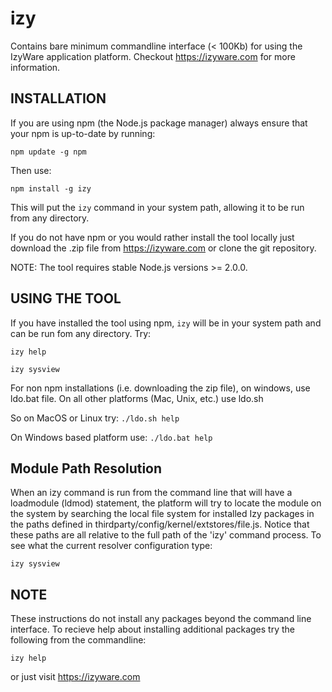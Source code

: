 # izy
Contains bare minimum commandline interface (< 100Kb) for using the IzyWare application platform. Checkout https://izyware.com for more information.

## INSTALLATION

If you are using npm (the Node.js package manager) always ensure that your npm is up-to-date by running:

`npm update -g npm`  

Then use:

`npm install -g izy`

This will put the `izy` command in your system path, allowing it to be run from any directory.

If you do not have npm or you would rather install the tool locally just download the .zip file from https://izyware.com or clone the git repository.

NOTE: The tool requires stable Node.js versions >= 2.0.0.  

## USING THE TOOL

If you have installed the tool using npm, `izy` will be in your system path and can be run fom any directory. Try:

`izy help`

`izy sysview`

For non npm installations (i.e. downloading the zip file), on windows, use ldo.bat file. On all other platforms (Mac, Unix, etc.) use ldo.sh

So on MacOS or Linux try: `./ldo.sh help`

On Windows based platform use: `./ldo.bat help`

## Module Path Resolution
When an izy command is run from the command line that will have a loadmodule (ldmod) statement, the platform will try to locate the module on the system by searching the local file system for installed Izy packages in the paths defined in thirdparty/config/kernel/extstores/file.js. Notice that these paths are all relative to the full path of the 'izy' command process. To see what the current resolver configuration type:

`izy sysview`

## NOTE
These instructions do not install any packages beyond the command line interface. To recieve help about installing additional packages try the following from the commandline:

`izy help`

or just visit https://izyware.com


